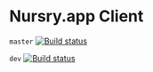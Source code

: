 # Nursry.app Client
`master` [![Build status](https://dev.azure.com/michaeljcurrie136/Parenting%20App/_apis/build/status/Build%20Client%20on%20master%20commit)](https://dev.azure.com/michaeljcurrie136/Parenting%20App/_build/latest?definitionId=7)

`dev` [![Build status](https://dev.azure.com/michaeljcurrie136/Parenting%20App/_apis/build/status/Client/Build,%20lint,%20text%20Client%20on%20Dev%20commit)](https://dev.azure.com/michaeljcurrie136/Parenting%20App/_build/latest?definitionId=13)
